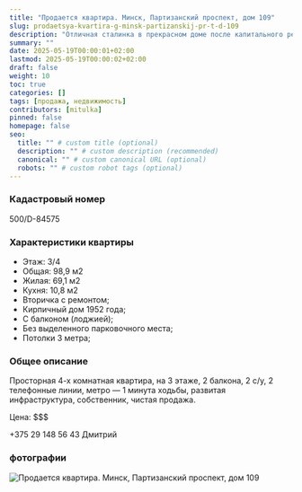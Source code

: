 ```yaml
---
title: "Продается квартира. Минск, Партизанский проспект, дом 109"
slug: prodaetsya-kvartira-g-minsk-partizanskij-pr-t-d-109
description: "Отличная сталинка в прекрасном доме после капитального ремонта"
summary: ""
date: 2025-05-19T00:00:01+02:00
lastmod: 2025-05-19T00:00:02+02:00
draft: false
weight: 10
toc: true
categories: []
tags: [продажа, недвижимость]
contributors: [mitulka]
pinned: false
homepage: false
seo:
  title: "" # custom title (optional)
  description: "" # custom description (recommended)
  canonical: "" # custom canonical URL (optional)
  robots: "" # custom robot tags (optional)
---
```


### Кадастровый номер 
500/D-84575

### Характеристики квартиры
- Этаж: 3/4
- Общая: 98,9 м2
- Жилая: 69,1 м2
- Кухня: 10,8 м2
- Вторичка с ремонтом;
- Кирпичный дом 1952 года;
- С балконом (лоджией);
- Без выделенного парковочного места;
- Потолки 3 метра;

### Общее описание
Просторная 4-х комнатная квартира, на 3 этаже, 2 балкона, 2 с/у, 2 телефонные линии, метро — 1 минута ходьбы, развитая инфраструктура, собственник, чистая продажа.

Цена: $$$

+375 29 148 56 43 Дмитрий

### фотографии
![Продается квартира. Минск, Партизанский проспект, дом 109](../img/1-prodaetsya-kvartira-g-minsk-partizanskij-pr-t-d-109.jpg)
